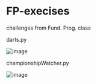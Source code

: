 # FP-execises
challenges from Fund. Prog. class

darts.py

![image](https://user-images.githubusercontent.com/42943782/143141131-006eec2a-c086-4cd9-8250-26a81d4e4926.png)


championshipWatcher.py

![image](https://user-images.githubusercontent.com/42943782/144147837-eacb0bab-3cad-4d85-9920-7c4deeb754e9.png)
